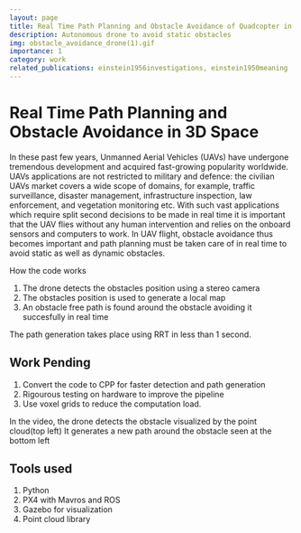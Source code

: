 ```yaml
---
layout: page
title: Real Time Path Planning and Obstacle Avoidance of Quadcopter in 3D Space
description: Autonomous drone to avoid static obstacles
img: obstacle_avoidance_drone(1).gif
importance: 1
category: work
related_publications: einstein1956investigations, einstein1950meaning
---
```


# Real Time Path Planning and Obstacle Avoidance in 3D Space

In these past few years, Unmanned Aerial Vehicles (UAVs) have undergone tremendous development and acquired fast-growing popularity worldwide. UAVs applications are not restricted to military and defence: the civilian UAVs market covers a wide scope of domains, for example, traffic surveillance, disaster management, infrastructure inspection, law enforcement, and vegetation monitoring etc. With such vast applications which require split second decisions to be made in real time it is important that the UAV flies without any human intervention and relies on the onboard sensors and computers to work. In UAV flight, obstacle avoidance thus becomes important and path planning must be taken care of in real time to avoid static as well as dynamic obstacles.

How the code works 
1. The drone detects the obstacles position using a stereo camera
2. The obstacles position is used to generate a local map
3. An obstacle free path is found around the obstacle avoiding it succesfully in real time

The path generation takes place using RRT in less than 1 second.

## Work Pending 
1. Convert the code to CPP for faster detection and path generation
2. Rigourous testing on hardware to improve the pipeline
3. Use voxel grids to reduce the computation load.


In the video, the drone detects the obstacle visualized by the point cloud(top left)
It generates a new path around the obstacle seen at the bottom left

## Tools used
1. Python
2. PX4 with Mavros and ROS
3. Gazebo for visualization
4. Point cloud library
